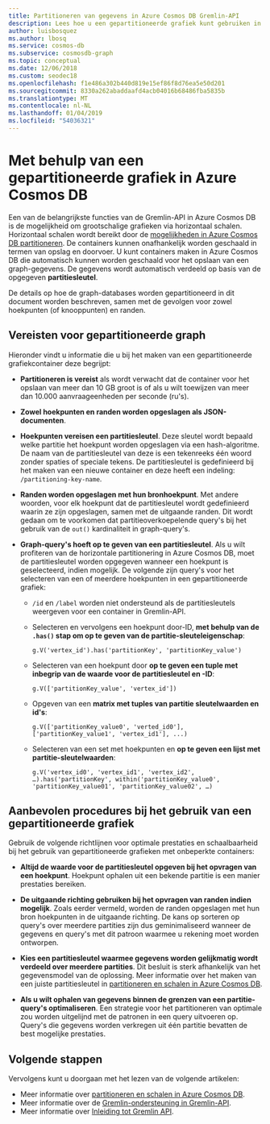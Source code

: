 ```yaml
---
title: Partitioneren van gegevens in Azure Cosmos DB Gremlin-API
description: Lees hoe u een gepartitioneerde grafiek kunt gebruiken in Azure Cosmos DB. Dit artikel beschrijft ook de vereisten en best practices voor een gepartitioneerde grafiek.
author: luisbosquez
ms.author: lbosq
ms.service: cosmos-db
ms.subservice: cosmosdb-graph
ms.topic: conceptual
ms.date: 12/06/2018
ms.custom: seodec18
ms.openlocfilehash: f1e486a302b440d819e15ef86f8d76ea5e50d201
ms.sourcegitcommit: 8330a262abaddaafd4acb04016b68486fba5835b
ms.translationtype: MT
ms.contentlocale: nl-NL
ms.lasthandoff: 01/04/2019
ms.locfileid: "54036321"
---
```

# <a name="using-a-partitioned-graph-in-azure-cosmos-db"></a>Met behulp van een gepartitioneerde grafiek in Azure Cosmos DB

Een van de belangrijkste functies van de Gremlin-API in Azure Cosmos DB is de mogelijkheid om grootschalige grafieken via horizontaal schalen. Horizontaal schalen wordt bereikt door de [mogelijkheden in Azure Cosmos DB partitioneren](partition-data.md). De containers kunnen onafhankelijk worden geschaald in termen van opslag en doorvoer. U kunt containers maken in Azure Cosmos DB die automatisch kunnen worden geschaald voor het opslaan van een graph-gegevens. De gegevens wordt automatisch verdeeld op basis van de opgegeven **partitiesleutel**.

De details op hoe de graph-databases worden gepartitioneerd in dit document worden beschreven, samen met de gevolgen voor zowel hoekpunten (of knooppunten) en randen.

## <a name="requirements-for-partitioned-graph"></a>Vereisten voor gepartitioneerde graph

Hieronder vindt u informatie die u bij het maken van een gepartitioneerde grafiekcontainer deze begrijpt:

- **Partitioneren is vereist** als wordt verwacht dat de container voor het opslaan van meer dan 10 GB groot is of als u wilt toewijzen van meer dan 10.000 aanvraageenheden per seconde (ru's).

- **Zowel hoekpunten en randen worden opgeslagen als JSON-documenten**.

- **Hoekpunten vereisen een partitiesleutel**. Deze sleutel wordt bepaald welke partitie het hoekpunt worden opgeslagen via een hash-algoritme. De naam van de partitiesleutel van deze is een tekenreeks één woord zonder spaties of speciale tekens. De partitiesleutel is gedefinieerd bij het maken van een nieuwe container en deze heeft een indeling: `/partitioning-key-name`.

- **Randen worden opgeslagen met hun bronhoekpunt**. Met andere woorden, voor elk hoekpunt dat de partitiesleutel wordt gedefinieerd waarin ze zijn opgeslagen, samen met de uitgaande randen. Dit wordt gedaan om te voorkomen dat partitieoverkoepelende query's bij het gebruik van de `out()` kardinaliteit in graph-query's.

- **Graph-query's hoeft op te geven van een partitiesleutel**. Als u wilt profiteren van de horizontale partitionering in Azure Cosmos DB, moet de partitiesleutel worden opgegeven wanneer een hoekpunt is geselecteerd, indien mogelijk. De volgende zijn query's voor het selecteren van een of meerdere hoekpunten in een gepartitioneerde grafiek:

    - `/id` en `/label` worden niet ondersteund als de partitiesleutels weergeven voor een container in Gremlin-API.


    - Selecteren en vervolgens een hoekpunt door-ID, **met behulp van de `.has()` stap om op te geven van de partitie-sleuteleigenschap**: 
    
        ```
        g.V('vertex_id').has('partitionKey', 'partitionKey_value')
        ```
    
    - Selecteren van een hoekpunt door **op te geven een tuple met inbegrip van de waarde voor de partitiesleutel en -ID**: 
    
        ```
        g.V(['partitionKey_value', 'vertex_id'])
        ```
        
    - Opgeven van een **matrix met tuples van partitie sleutelwaarden en id's**:
    
        ```
        g.V(['partitionKey_value0', 'verted_id0'], ['partitionKey_value1', 'vertex_id1'], ...)
        ```
        
    - Selecteren van een set met hoekpunten en **op te geven een lijst met partitie-sleutelwaarden**: 
    
        ```
        g.V('vertex_id0', 'vertex_id1', 'vertex_id2', …).has('partitionKey', within('partitionKey_value0', 'partitionKey_value01', 'partitionKey_value02', …)
        ```

## <a name="best-practices-when-using-a-partitioned-graph"></a>Aanbevolen procedures bij het gebruik van een gepartitioneerde grafiek

Gebruik de volgende richtlijnen voor optimale prestaties en schaalbaarheid bij het gebruik van gepartitioneerde grafieken met onbeperkte containers:

- **Altijd de waarde voor de partitiesleutel opgeven bij het opvragen van een hoekpunt**. Hoekpunt ophalen uit een bekende partitie is een manier prestaties bereiken.

- **De uitgaande richting gebruiken bij het opvragen van randen indien mogelijk**. Zoals eerder vermeld, worden de randen opgeslagen met hun bron hoekpunten in de uitgaande richting. De kans op sorteren op query's over meerdere partities zijn dus geminimaliseerd wanneer de gegevens en query's met dit patroon waarmee u rekening moet worden ontworpen.

- **Kies een partitiesleutel waarmee gegevens worden gelijkmatig wordt verdeeld over meerdere partities**. Dit besluit is sterk afhankelijk van het gegevensmodel van de oplossing. Meer informatie over het maken van een juiste partitiesleutel in [partitioneren en schalen in Azure Cosmos DB](partition-data.md).

- **Als u wilt ophalen van gegevens binnen de grenzen van een partitie-query's optimaliseren**. Een strategie voor het partitioneren van optimale zou worden uitgelijnd met de patronen in een query uitvoeren op. Query's die gegevens worden verkregen uit één partitie bevatten de best mogelijke prestaties.

## <a name="next-steps"></a>Volgende stappen

Vervolgens kunt u doorgaan met het lezen van de volgende artikelen:

* Meer informatie over [partitioneren en schalen in Azure Cosmos DB](partition-data.md).
* Meer informatie over de [Gremlin-ondersteuning in Gremlin-API](gremlin-support.md).
* Meer informatie over [Inleiding tot Gremlin API](graph-introduction.md).
